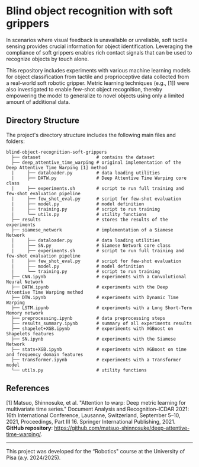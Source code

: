 # Blind object recognition with soft grippers

In scenarios where visual feedback is unavailable or unreliable, soft tactile sensing provides crucial information for object identification. Leveraging the compliance of soft grippers enables rich contact signals that can be used to recognize objects by touch alone.

This repository includes experiments with various machine learning models for object classification from tactile and proprioceptive data collected from a real-world soft robotic gripper. Metric learning techniques (e.g., [1]) were also investigated to enable few-shot object recognition, thereby empowering the model to generalize to novel objects using only a limited amount of additional data.

## Directory Structure

The project's directory structure includes the following main files and folders:
```
blind-object-recognition-soft-grippers
  ├── dataset                     # contains the dataset
  ├── deep_attentive_time_warping # original implementation of the Deep Attentive Time Warping [1] method
  |     ├── dataloader.py         # data loading utilities
  |     ├── DATW.py               # Deep Attentive Time Warping core class
  |     ├── experiments.sh        # script to run full training and few-shot evaluation pipeline
  |     ├── few_shot_eval.py      # script for few-shot evaluation
  |     ├── model.py              # model definition
  |     ├── training.py           # script to run training
  |     └── utils.py              # utility functions
  ├── results                     # stores the results of the experiments
  ├── siamese_network             # implementation of a Siamese Network
  |     ├── dataloader.py         # data loading utilities
  |     ├── SN.py                 # Siamese Network core class
  |     ├── experiments.sh        # script to run full training and few-shot evaluation pipeline
  |     ├── few_shot_eval.py      # script for few-shot evaluation
  |     ├── model.py              # model definition
  |     └── training.py           # script to run training
  ├── CNN.ipynb                   # experiments with a Convolutional Neural Network
  ├── DATW.ipynb                  # experiments with the Deep Attentive Time Warping method
  ├── DTW.ipynb                   # experiments with Dynamic Time Warping
  ├── LSTM.ipynb                  # experiments with a Long Short-Term Memory network
  ├── preprocessing.ipynb         # data preprocessing steps
  ├── results_summary.ipynb       # summary of all experiments results
  ├── shapelet+XGB.ipynb          # experiments with XGBoost on Shapelets features
  ├── SN.ipynb                    # experiments with the Siamese Network
  ├── stats+XGB.ipynb             # experiments with XGBoost on time and frequency domain features
  ├── transformer.ipynb           # experiments with a Transformer model
  └── utils.py                    # utility functions
```

## References

[1] Matsuo, Shinnosuke, et al. "Attention to warp: Deep metric learning for multivariate time series." Document Analysis and Recognition–ICDAR 2021: 16th International Conference, Lausanne, Switzerland, September 5–10, 2021, Proceedings, Part III 16. Springer International Publishing, 2021. **GitHub repository**: https://github.com/matsuo-shinnosuke/deep-attentive-time-warping/.

---

This project was developed for the “Robotics" course at the University of Pisa (a.y. 2024/2025).